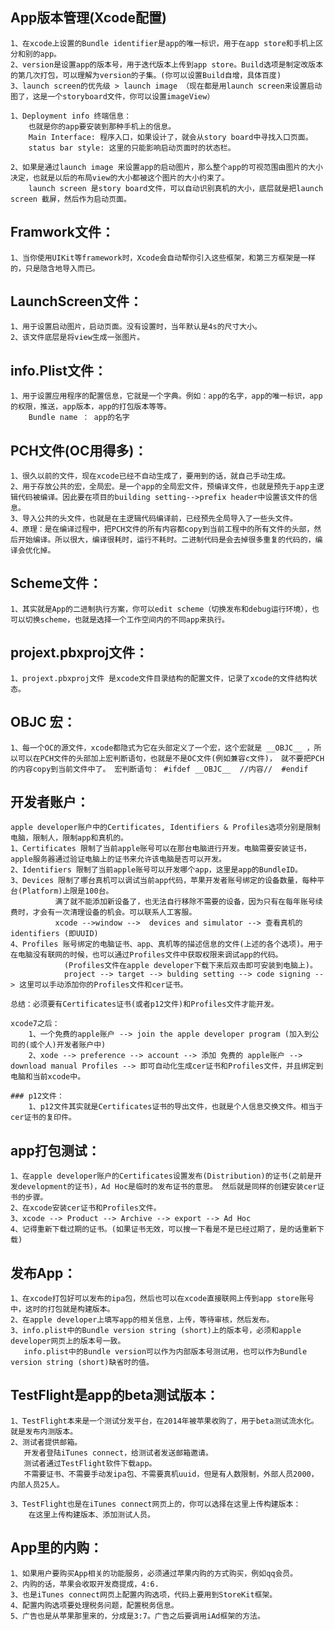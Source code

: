 ## App版本管理(Xcode配置)
    1、在xcode上设置的Bundle identifier是app的唯一标识，用于在app store和手机上区分和别的app。
    2、version是设置app的版本号，用于迭代版本上传到app store。Build选项是制定改版本的第几次打包，可以理解为version的子集。(你可以设置Build自增，具体百度)
    3、launch screen的优先级 > launch image （现在都是用launch screen来设置启动图了，这是一个storyboard文件，你可以设置imageView）
    
    1、Deployment info 终端信息：
        也就是你的app要安装到那种手机上的信息。
        Main Interface: 程序入口，如果设计了，就会从story board中寻找入口页面。
        status bar style: 这里的只能影响启动页面时的状态栏。
        
    2、如果是通过launch image 来设置app的启动图片，那么整个app的可视范围由图片的大小决定，也就是以后的布局view的大小都被这个图片的大小约束了。
        launch screen 是story board文件，可以自动识别真机的大小，底层就是把launch screen 截屏，然后作为启动页面。
    

## Framwork文件：
    1、当你使用UIKit等framework时，Xcode会自动帮你引入这些框架，和第三方框架是一样的，只是隐含地导入而已。
    
## LaunchScreen文件：
    1、用于设置启动图片，启动页面。没有设置时，当年默认是4s的尺寸大小。
    2、该文件底层是将view生成一张图片。


## info.Plist文件：
    1、用于设置应用程序的配置信息，它就是一个字典。例如：app的名字，app的唯一标识，app的权限，推送，app版本，app的打包版本等等。
        Bundle name ： app的名字

    

## PCH文件(OC用得多)：
    1、很久以前的文件，现在xcode已经不自动生成了，要用到的话，就自己手动生成。
    2、用于存放公共的宏，全局宏。是一个app的全局宏文件，预编译文件，也就是预先于app主逻辑代码被编译。因此要在项目的building setting-->prefix header中设置该文件的信息。
    3、导入公共的头文件，也就是在主逻辑代码编译前，已经预先全局导入了一些头文件。
    4、原理：是在编译过程中，把PCH文件的所有内容都copy到当前工程中的所有文件的头部，然后开始编译。所以很大，编译很耗时，运行不耗时。二进制代码是会去掉很多重复的代码的，编译会优化掉。
    
## Scheme文件：
    1、其实就是App的二进制执行方案，你可以edit scheme（切换发布和debug运行环境），也可以切换scheme，也就是选择一个工作空间内的不同app来执行。
    
## projext.pbxproj文件： 
    1、projext.pbxproj文件 是xcode文件目录结构的配置文件，记录了xcode的文件结构状态。


## __OBJC__ 宏：
    1、每一个OC的源文件，xcode都隐式为它在头部定义了一个宏，这个宏就是 __OBJC__ ，所以可以在PCH文件的头部加上宏判断语句，也就是不是OC文件(例如兼容c文件)， 就不要把PCH的内容copy到当前文件中了。 宏判断语句： #ifdef __OBJC__  //内容//  #endif
    

## 开发者账户：
    apple developer账户中的Certificates, Identifiers & Profiles选项分别是限制电脑，限制人，限制app和真机的。
    1、Certificates 限制了当前apple账号可以在那台电脑进行开发。电脑需要安装证书，apple服务器通过验证电脑上的证书来允许该电脑是否可以开发。
    2、Identifiers 限制了当前apple账号可以开发哪个app，这里是app的BundleID。
    3、Devices 限制了哪台真机可以调试当前app代码，苹果开发者账号绑定的设备数量，每种平台(Platform)上限是100台。
              满了就不能添加新设备了，也无法自行移除不需要的设备，因为只有在每年账号续费时，才会有一次清理设备的机会。可以联系人工客服。
              xcode -->window -->  devices and simulator --> 查看真机的identifiers (即UUID)
    4、Profiles 账号绑定的电脑证书、app、真机等的描述信息的文件(上述的各个选项)。用于在电脑没有联网的时候，也可以通过Profiles文件中获取权限来调试app的代码。
                (Profiles文件在apple developer下载下来后双击即可安装到电脑上)。
                project --> target --> bulding setting --> code signing --> 这里可以手动添加你的Profiles文件和cer证书。
                
    总结：必须要有Certificates证书(或者p12文件)和Profiles文件才能开发。
    
    xcode7之后：
        1、一个免费的apple账户 --> join the apple developer program (加入到公司的(或个人)开发者账户中)
        2、xode --> preference --> account --> 添加 免费的 apple账户 --> download manual Profiles --> 即可自动化生成cer证书和Profiles文件，并且绑定到电脑和当前xcode中。
        
    ### p12文件：
        1、p12文件其实就是Certificates证书的导出文件，也就是个人信息交换文件。相当于cer证书的复印件。

        
## app打包测试：
    1、在apple developer账户的Certificates设置发布(Distribution)的证书(之前是开发development的证书)，Ad Hoc是临时的发布证书的意思。 然后就是同样的创建安装cer证书的步骤。
    2、在xcode安装cer证书和Profiles文件。
    3、xcode --> Product --> Archive --> export --> Ad Hoc 
    4、记得重新下载过期的证书。(如果证书无效，可以搜一下看是不是已经过期了，是的话重新下载)
    
    

## 发布App：
    1、在xcode打包好可以发布的ipa包，然后也可以在xcode直接联网上传到app store账号中，这时的打包就是构建版本。
    2、在apple developer上填写app的相关信息，上传，等待审核，然后发布。
    3、info.plist中的Bundle version string (short)上的版本号，必须和apple developer网页上的版本号一致。
       info.plist中的Bundle version可以作为内部版本号测试用，也可以作为Bundle version string (short)缺省时的值。

## TestFlight是app的beta测试版本：
    1、TestFlight本来是一个测试分发平台，在2014年被苹果收购了，用于beta测试流水化。就是发布内测版本。
    2、测试者提供邮箱。
       开发者登陆iTunes connect，给测试者发送邮箱邀请。
       测试者通过TestFlight软件下载app。
       不需要证书、不需要手动发ipa包、不需要真机uuid，但是有人数限制，外部人员2000，内部人员25人。
       
    3、TestFlight也是在iTunes connect网页上的，你可以选择在这里上传构建版本：
        在这里上传构建版本、添加测试人员。
        
## App里的内购：
    1、如果用户要购买App相关的功能服务，必须通过苹果内购的方式购买，例如qq会员。
    2、内购的话，苹果会收取开发商提成，4:6.
    3、也是iTunes connect网页上配置内购选项，代码上要用到StoreKit框架。
    4、配置内购选项要处理税务问题，配置税务信息。
    5、广告也是从苹果那里来的，分成是3:7。广告之后要调用iAd框架的方法。
